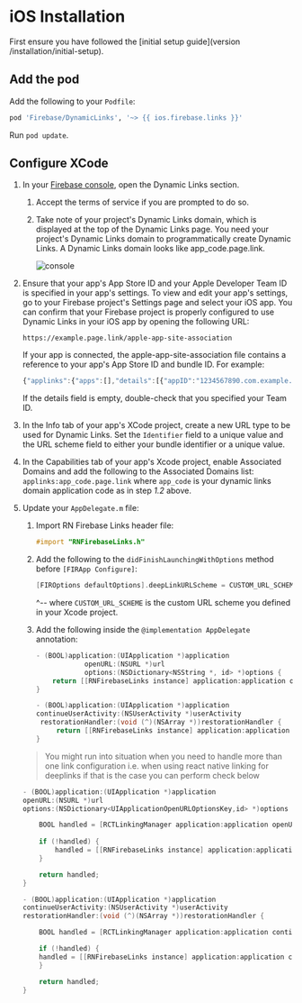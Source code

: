 # iOS Installation

First ensure you have followed the [initial setup guide](version /installation/initial-setup).

## Add the pod

Add the following to your `Podfile`:

```ruby
pod 'Firebase/DynamicLinks', '~> {{ ios.firebase.links }}'
```

Run `pod update`.

## Configure XCode

1. In your [Firebase console](https://console.firebase.google.com/), open the Dynamic Links section.
    1. Accept the terms of service if you are prompted to do so.
    2. Take note of your project's Dynamic Links domain, which is displayed at the top of the Dynamic Links page. You need your project's Dynamic Links domain to programmatically create Dynamic Links. A Dynamic Links domain looks like app_code.page.link.
    
        ![console](https://firebase.google.com/docs/dynamic-links/images/dynamic-links-domain.png)

2. Ensure that your app's App Store ID and your Apple Developer Team ID is specified in your app's settings. To view and edit your app's settings, go to your Firebase project's Settings page and select your iOS app.
   You can confirm that your Firebase project is properly configured to use Dynamic Links in your iOS app by opening the following URL:
   
   ```text
   https://example.page.link/apple-app-site-association
   ```
       
     If your app is connected, the apple-app-site-association file contains a reference to your app's App Store ID and bundle ID. For example:
       
   ```javascript
   {"applinks":{"apps":[],"details":[{"appID":"1234567890.com.example.ios","paths":["/*"]}]}}
   ```
       
     If the details field is empty, double-check that you specified your Team ID.
3. In the Info tab of your app's XCode project, create a new URL type to be used for Dynamic Links. Set the `Identifier` field to a unique value and the URL scheme field to either your bundle identifier or a unique value.

4. In the Capabilities tab of your app's Xcode project, enable Associated Domains and add the following to the Associated Domains list: `applinks:app_code.page.link` where `app_code` is your dynamic links domain application code as in step *1.2* above.

5. Update your `AppDelegate.m` file:
    1. Import RN Firebase Links header file:
    
        ```objectivec
        #import "RNFirebaseLinks.h"
        ```
        
    2. Add the following to the `didFinishLaunchingWithOptions` method before `[FIRApp Configure]`:

        ```objectivec
        [FIROptions defaultOptions].deepLinkURLScheme = CUSTOM_URL_SCHEME;
        ```

        ^-- where `CUSTOM_URL_SCHEME` is the custom URL scheme you defined in your Xcode project.
        
    3.  Add the following inside the `@implementation AppDelegate` annotation:
    
        ```objectivec
        - (BOOL)application:(UIApplication *)application
                    openURL:(NSURL *)url
                    options:(NSDictionary<NSString *, id> *)options {
            return [[RNFirebaseLinks instance] application:application openURL:url options:options];
        }

        - (BOOL)application:(UIApplication *)application
        continueUserActivity:(NSUserActivity *)userActivity
         restorationHandler:(void (^)(NSArray *))restorationHandler {
             return [[RNFirebaseLinks instance] application:application continueUserActivity:userActivity restorationHandler:restorationHandler];
        }
        ```

    > You might run into situation when you need to handle more than one link configuration
    > i.e. when using react native linking for deeplinks
    > if that is the case you can perform check below

    ```objectivec
    - (BOOL)application:(UIApplication *)application 
    openURL:(NSURL *)url 
    options:(NSDictionary<UIApplicationOpenURLOptionsKey,id> *)options {
    
        BOOL handled = [RCTLinkingManager application:application openURL:url options:options];
        
        if (!handled) {
            handled = [[RNFirebaseLinks instance] application:application openURL:url options:options];
        } 

        return handled;
    }

    - (BOOL)application:(UIApplication *)application
    continueUserActivity:(NSUserActivity *)userActivity
    restorationHandler:(void (^)(NSArray *))restorationHandler {

        BOOL handled = [RCTLinkingManager application:application continueUserActivity:userActivity restorationHandler:restorationHandler];

        if (!handled) {
        handled = [[RNFirebaseLinks instance] application:application continueUserActivity:userActivity restorationHandler:restorationHandler];
        }

        return handled;
    }
    ```
        
    
